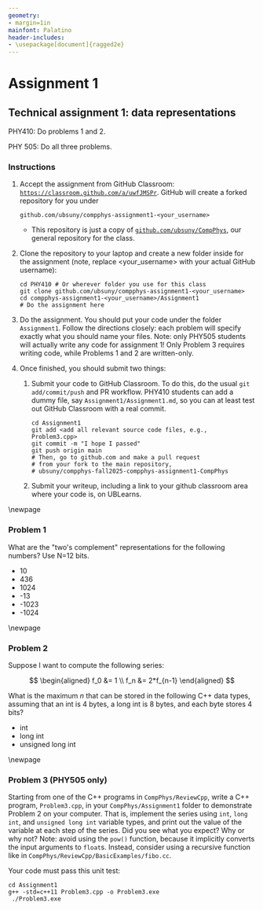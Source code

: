 ```yaml
---
geometry:
- margin=1in
mainfont: Palatino
header-includes: 
- \usepackage[document]{ragged2e}
---
```


# Assignment 1 
## Technical assignment 1: data representations

PHY410: Do problems 1 and 2.

PHY 505: Do all three problems.

### Instructions
1. Accept the assignment from GitHub Classroom: [`https://classroom.github.com/a/uwfJMSPr`](https://classroom.github.com/a/uwfJMSPr). GitHub will create a forked repository for you under 
   ```
   github.com/ubsuny/compphys-assignment1-<your_username>
   ```

   - This repository is just a copy of [`github.com/ubsuny/CompPhys`](github.com/ubsuny/CompPhys), our general repository for the class. 

2. Clone the repository to your laptop and create a new folder inside for the assignment (note, replace \<your_username\> with your actual GitHub username):
   ```
   cd PHY410 # Or wherever folder you use for this class
   git clone github.com/ubsuny/compphys-assignment1-<your_username>
   cd compphys-assignment1-<your_username>/Assignment1
   # Do the assignment here
   ```

3. Do the assignment. You should put your code under the folder `Assignment1`. Follow the directions closely: each problem will specify exactly what you should name your files. Note: only PHY505 students will actually write any code for assignment 1! Only Problem 3 requires writing code, while Problems 1 and 2 are written-only.

4. Once finished, you should submit two things:
   1. Submit your code to GitHub Classroom. To do this, do the usual `git add/commit/push` and PR workflow. PHY410 students can add a dummy file, say `Assignment1/Assignment1.md`, so you can at least test out GitHub Classroom with a real commit.
      ```
      cd Assignment1
      git add <add all relevant source code files, e.g., Problem3.cpp>
      git commit -m "I hope I passed"
      git push origin main
      # Then, go to github.com and make a pull request 
      # from your fork to the main repository, 
      # ubsuny/compphys-fall2025-compphys-assignment1-CompPhys
      ```
   2. Submit your writeup, including a link to your github classroom area where your code is, on UBLearns. 

\newpage
### Problem 1
What are the "two's complement" representations for the following numbers? Use N=12 bits.

   - 10
   - 436
   - 1024
   - -13
   - -1023
   - -1024

\newpage

### Problem 2
Suppose I want to compute the following series:

$$
\begin{aligned}
f_0 &= 1 \\
f_n &= 2*f_{n-1}
\end{aligned}
$$

What is the maximum $n$ that can be stored in the following C++ data types, assuming that an int is 4 bytes, a long int is 8 bytes, and each byte stores 4 bits? 

   - int
   - long int
   -  unsigned long int

\newpage

### Problem 3 (PHY505 only)
Starting from one of the C++ programs in `CompPhys/ReviewCpp`, write a C++ program, `Problem3.cpp`, in your `CompPhys/Assignment1` folder to demonstrate Problem 2 on your computer. That is, implement the series using `int`, `long int`, and `unsigned long int` variable types, and print out the value of the variable at each step of the series. Did you see what you expect? Why or why not? Note: avoid using the `pow()` function, because it implicitly converts the input arguments to `float`s. Instead, consider using a recursive function like in `CompPhys/ReviewCpp/BasicExamples/fibo.cc`.

Your code must pass this unit test: 
```
cd Assignment1
g++ -std=c++11 Problem3.cpp -o Problem3.exe
 ./Problem3.exe
```
